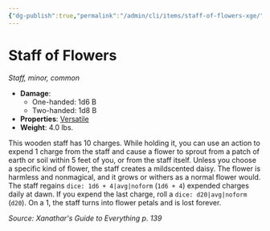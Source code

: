 ```yaml
---
{"dg-publish":true,"permalink":"/admin/cli/items/staff-of-flowers-xge/","tags":["compendium/src/5e/xge","item/property/versatile","item/rarity/common","item/tier/minor","item/wondrous/staff"],"updated":"2025-01-11T15:32:20.732+00:00"}
---
```


# Staff of Flowers
*Staff, minor, common*  

- **Damage**:
  - One-handed: 1d6 B
  - Two-handed: 1d8 B
- **Properties**: [Versatile](/3-Mechanics/CLI/rules/item-properties.md#Versatile)
- **Weight**: 4.0 lbs.

This wooden staff has 10 charges. While holding it, you can use an action to expend 1 charge from the staff and cause a flower to sprout from a patch of earth or soil within 5 feet of you, or from the staff itself. Unless you choose a specific kind of flower, the staff creates a mildscented daisy. The flower is harmless and nonmagical, and it grows or withers as a normal flower would. The staff regains `dice: 1d6 + 4|avg|noform` (`1d6 + 4`) expended charges daily at dawn. If you expend the last charge, roll a `dice: d20|avg|noform` (`d20`). On a 1, the staff turns into flower petals and is lost forever.

*Source: Xanathar's Guide to Everything p. 139*
